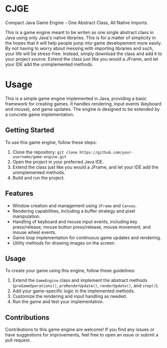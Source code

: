 # CJGE
Compact Java Game Engine - One Abstract Class, All Native Imports.

This is a game engine meant to be writen as one single abstract class in Java using only Java's native libraries. 
This is for a matter of simplicity in the hopes that it will help people jump into game developement more easily.
By not having to worry about messing with importing libraries and such, your life will be stress-free. Instead,
simply download the class and add it to your project source. Extend the class just like you would a JFrame, and 
let your IDE add the unimplemented methods.

# Usage

This is a simple game engine implemented in Java, providing a basic framework for creating games. It handles rendering, input events (keyboard and mouse), and game updates. The engine is designed to be extended by a concrete game implementation.

## Getting Started

To use this game engine, follow these steps:

1. Clone the repository: `git clone https://github.com/your-username/game-engine.git`
2. Open the project in your preferred Java IDE.
3. Extend the class just like you would a JFrame, and let your IDE add the unimplemented methods.
4. Build and run the project.

## Features

- Window creation and management using `JFrame` and `Canvas`.
- Rendering capabilities, including a buffer strategy and pixel manipulation.
- Handling of keyboard and mouse input events, including key press/release, mouse button press/release, mouse movement, and mouse wheel events.
- Game loop implementation for continuous game updates and rendering.
- Utility methods for drawing images on the screen.

## Usage

To create your game using this engine, follow these guidelines:

1. Extend the `GameEngine` class and implement the abstract methods (`preGameOperations()`, `preRenderUpdate()`, `renderUpdate()`, and `stop()`).
2. Add your game-specific logic in the implemented methods.
3. Customize the rendering and input handling as needed.
4. Run the game and test your implementation.

## Contributions

Contributions to this game engine are welcome! If you find any issues or have suggestions for improvements, feel free to open an issue or submit a pull request.
